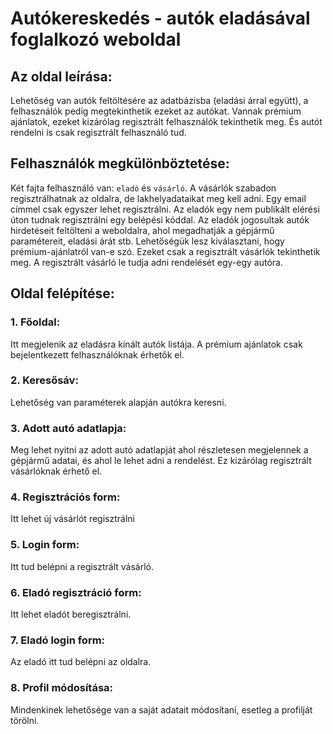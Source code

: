 # Autókereskedés - autók eladásával foglalkozó weboldal

## Az oldal leírása:
Lehetőség van autók feltöltésére az adatbázisba (eladási árral együtt), a felhasználók pedig megtekinthetik ezeket az autókat. Vannak prémium ajánlatok, ezeket kizárólag regisztrált felhasználók tekinthetik meg. És autót rendelni is csak regisztrált felhasználó tud.

## Felhasználók megkülönböztetése:
Két fajta felhasználó van: `eladó` és `vásárló`. A vásárlók szabadon regisztrálhatnak az oldalra, de lakhelyadataikat meg kell adni. Egy email címmel csak egyszer lehet regisztrálni. Az eladók egy nem publikált elérési úton tudnak regisztrálni egy belépési kóddal. Az eladók jogosultak autók hirdetéseit feltölteni a weboldalra, ahol megadhatják a gépjármű paramétereit, eladási árát stb. Lehetőségük lesz kiválasztani, hogy prémium-ajánlatról van-e szó. Ezeket csak a regisztrált vásárlók tekinthetik meg. A regisztrált vásárló le tudja adni rendelését egy-egy autóra.

## Oldal felépítése:
### 1. Főoldal:
Itt megjelenik az eladásra kínált autók listája. A prémium ajánlatok csak bejelentkezett felhasználóknak érhetők el.
### 2. Keresősáv:
Lehetőség van paraméterek alapján autókra keresni.
### 3. Adott autó adatlapja:
Meg lehet nyitni az adott autó adatlapját ahol részletesen megjelennek a gépjármű adatai, és ahol le lehet adni a rendelést. Ez kizárólag regisztrált vásárlóknak érhető el.
### 4. Regisztrációs form:
Itt lehet új vásárlót regisztrálni
### 5. Login form:
Itt tud belépni a regisztrált vásárló.
### 6. Eladó regisztráció form: 
Itt lehet eladót beregisztrálni.
### 7. Eladó login form:
Az eladó itt tud belépni az oldalra.
### 8. Profil módosítása:
Mindenkinek lehetősége van a saját adatait módosítani, esetleg a profilját törölni.